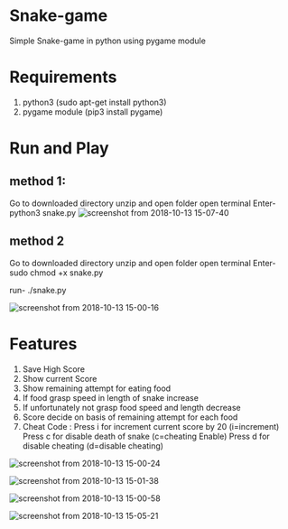 # Snake-game
Simple Snake-game in python using pygame module 
# Requirements
1. python3 (sudo apt-get install python3)
2. pygame module (pip3 install pygame)

# Run and Play
## method 1:
 Go to downloaded directory unzip and open folder open terminal Enter-
 python3 snake.py
 ![screenshot from 2018-10-13 15-07-40](https://user-images.githubusercontent.com/29729380/46903915-f35df600-cef9-11e8-963d-48b9ffe9d2db.png)
## method 2
 Go to downloaded directory unzip and open folder open terminal Enter-
 sudo chmod +x snake.py
 
 run-
 ./snake.py
 
 ![screenshot from 2018-10-13 15-00-16](https://user-images.githubusercontent.com/29729380/46903910-f1943280-cef9-11e8-99d3-4a7ad6cb64b8.png)
# Features
1. Save High Score
2. Show current Score
3. Show remaining attempt for eating food
4. If food grasp speed in length of snake increase
5. If unfortunately not grasp food speed and length decrease
6. Score decide on basis of remaining attempt for each food
7. Cheat Code :
   Press i for increment current score by 20 (i=increment)
   Press c for disable death of snake        (c=cheating Enable)
   Press d for disable cheating              (d=disable cheating)


![screenshot from 2018-10-13 15-00-24](https://user-images.githubusercontent.com/29729380/46903911-f22cc900-cef9-11e8-8cd3-99ceeca4589e.png)

![screenshot from 2018-10-13 15-01-38](https://user-images.githubusercontent.com/29729380/46903913-f2c55f80-cef9-11e8-83c1-a298d84c71e0.png)

![screenshot from 2018-10-13 15-00-58](https://user-images.githubusercontent.com/29729380/46903912-f2c55f80-cef9-11e8-9f29-8c27e70aa076.png)

![screenshot from 2018-10-13 15-05-21](https://user-images.githubusercontent.com/29729380/46903914-f2c55f80-cef9-11e8-9941-684a4945e746.png)

